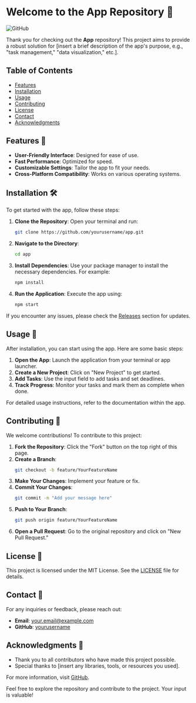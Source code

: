 # Welcome to the App Repository 🚀

![GitHub](https://img.shields.io/badge/GitHub-Visit%20Us-blue?style=for-the-badge&logo=github)

Thank you for checking out the **App** repository! This project aims to provide a robust solution for [insert a brief description of the app's purpose, e.g., "task management," "data visualization," etc.]. 

## Table of Contents

- [Features](#features)
- [Installation](#installation)
- [Usage](#usage)
- [Contributing](#contributing)
- [License](#license)
- [Contact](#contact)
- [Acknowledgments](#acknowledgments)

## Features 🌟

- **User-Friendly Interface**: Designed for ease of use.
- **Fast Performance**: Optimized for speed.
- **Customizable Settings**: Tailor the app to fit your needs.
- **Cross-Platform Compatibility**: Works on various operating systems.

## Installation 🛠️

To get started with the app, follow these steps:

1. **Clone the Repository**:
   Open your terminal and run:
   ```bash
   git clone https://github.com/yourusername/app.git
   ```

2. **Navigate to the Directory**:
   ```bash
   cd app
   ```

3. **Install Dependencies**:
   Use your package manager to install the necessary dependencies. For example:
   ```bash
   npm install
   ```

4. **Run the Application**:
   Execute the app using:
   ```bash
   npm start
   ```

If you encounter any issues, please check the [Releases](https://github.com/yourusername/app/releases) section for updates.

## Usage 📘

After installation, you can start using the app. Here are some basic steps:

1. **Open the App**: Launch the application from your terminal or app launcher.
2. **Create a New Project**: Click on "New Project" to get started.
3. **Add Tasks**: Use the input field to add tasks and set deadlines.
4. **Track Progress**: Monitor your tasks and mark them as complete when done.

For detailed usage instructions, refer to the documentation within the app.

## Contributing 🤝

We welcome contributions! To contribute to this project:

1. **Fork the Repository**: Click the "Fork" button on the top right of this page.
2. **Create a Branch**: 
   ```bash
   git checkout -b feature/YourFeatureName
   ```
3. **Make Your Changes**: Implement your feature or fix.
4. **Commit Your Changes**: 
   ```bash
   git commit -m "Add your message here"
   ```
5. **Push to Your Branch**: 
   ```bash
   git push origin feature/YourFeatureName
   ```
6. **Open a Pull Request**: Go to the original repository and click on "New Pull Request."

## License 📜

This project is licensed under the MIT License. See the [LICENSE](LICENSE) file for details.

## Contact 📧

For any inquiries or feedback, please reach out:

- **Email**: your.email@example.com
- **GitHub**: [yourusername](https://github.com/yourusername)

## Acknowledgments 🙏

- Thank you to all contributors who have made this project possible.
- Special thanks to [insert any libraries, tools, or resources you used].

For more information, visit [GitHub](https://github.com). 

Feel free to explore the repository and contribute to the project. Your input is valuable!